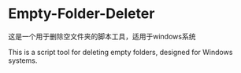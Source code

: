 # Empty-Folder-Deleter
这是一个用于删除空文件夹的脚本工具，适用于windows系统

This is a script tool for deleting empty folders, designed for Windows systems.

